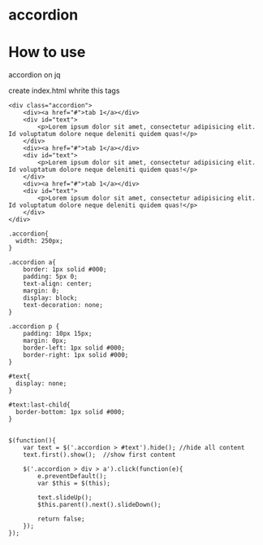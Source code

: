 # accordion 
# How to use
accordion on jq

create index.html
whrite this tags

<!DOCTYPE html>
<html lang="en">
<head>
    <meta charset="UTF-8">
    <meta name="viewport" content="width=device-width, initial-scale=1.0">
    <meta http-equiv="X-UA-Compatible" content="ie=edge">
    <link rel="stylesheet" href="css/main.css">    
    <title>Document</title>
</head>
<body>

    <div class="accordion">
        <div><a href="#">tab 1</a></div>
        <div id="text">
            <p>Lorem ipsum dolor sit amet, consectetur adipisicing elit. Id voluptatum dolore neque deleniti quidem quas!</p>
        </div>
        <div><a href="#">tab 1</a></div>
        <div id="text">
            <p>Lorem ipsum dolor sit amet, consectetur adipisicing elit. Id voluptatum dolore neque deleniti quidem quas!</p>
        </div>
        <div><a href="#">tab 1</a></div>
        <div id="text">
            <p>Lorem ipsum dolor sit amet, consectetur adipisicing elit. Id voluptatum dolore neque deleniti quidem quas!</p>
        </div>
    </div>

</body>
</html>

    .accordion{
      width: 250px;
    }

    .accordion a{
        border: 1px solid #000;
        padding: 5px 0;
        text-align: center;
        margin: 0;
        display: block;
        text-decoration: none;
    }

    .accordion p {
        padding: 10px 15px;
        margin: 0px;
        border-left: 1px solid #000;
        border-right: 1px solid #000;
    }

    #text{
      display: none;
    }

    #text:last-child{
      border-bottom: 1px solid #000;
    }


    $(function(){
        var text = $('.accordion > #text').hide(); //hide all content
        text.first().show();  //show first content

        $('.accordion > div > a').click(function(e){
            e.preventDefault();
            var $this = $(this);

            text.slideUp();
            $this.parent().next().slideDown();

            return false;
        });
    });
